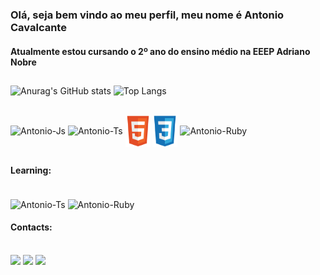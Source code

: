 ### Olá, seja bem vindo ao meu perfil, meu nome é Antonio Cavalcante <br>  
#### Atualmente estou cursando o 2º ano do ensino médio na EEEP Adriano Nobre

##

![Anurag's GitHub stats](https://github-readme-stats.vercel.app/api?username=AntonioCavalcante00&show_icons=true&theme=transparent)
![Top Langs](https://github-readme-stats.vercel.app/api/top-langs/?username=AntonioCavalcante00&layout=compact&theme=transparent)


<div style="display: inline_block"><br>
  <img align="center" alt="Antonio-Js" height="50" width="40" src="https://cdn.jsdelivr.net/gh/devicons/devicon/icons/javascript/javascript-original.svg">
  <img align="center" alt="Antonio-Ts" height="50" width="40" src="https://cdn.jsdelivr.net/gh/devicons/devicon/icons/typescript/typescript-original.svg">
  <img align="center" alt="Antonio-HTML" height="50" width="40" src="https://raw.githubusercontent.com/devicons/devicon/master/icons/html5/html5-original.svg">
  <img align="center" alt="Antonio-CSS" height="50" width="40" src="https://raw.githubusercontent.com/devicons/devicon/master/icons/css3/css3-original.svg">
  <img align="center" alt="Antonio-Ruby" height="50" width="40" src="https://cdn.jsdelivr.net/gh/devicons/devicon/icons/ruby/ruby-original.svg">
</div>

##

#### Learning:
<div style="display: inline_block"><br>
 <img align="center" alt="Antonio-Ts" height="50" width="40" src="https://cdn.jsdelivr.net/gh/devicons/devicon/icons/typescript/typescript-original.svg">
 <img align="center" alt="Antonio-Ruby" height="50" width="40" src="https://cdn.jsdelivr.net/gh/devicons/devicon/icons/ruby/ruby-original.svg">
</div>


#### Contacts:
<br>
<div> 
  <a href="https://www.instagram.com/antonyo.neto.504/" target="_blank"><img src="https://img.shields.io/badge/-Instagram-%23E4405F?style=for-the-badge&logo=instagram&logoColor=white" target="_blank"></a>
  <a href = "antoniocavalcante0507@gmail.com"><img src="https://img.shields.io/badge/-Gmail-%23333?style=for-the-badge&logo=gmail&logoColor=white" target="_blank"></a>
  <a href="https://www.linkedin.com/in/antonio-cavalcante-b3bb15250" target="_blank"><img src="https://img.shields.io/badge/-LinkedIn-%230077B5?style=for-the-badge&logo=linkedin&logoColor=white" target="_blank"></a> 
  
</div>

